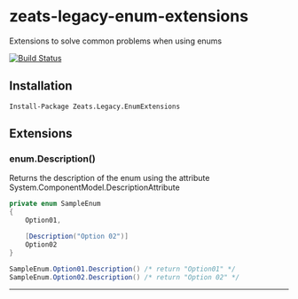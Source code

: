 # zeats-legacy-enum-extensions

Extensions to solve common problems when using enums

[![Build Status](https://dev.azure.com/zeats/Legacy/_apis/build/status/zeats-legacy-enum-extensions?branchName=master)](https://dev.azure.com/zeats/Legacy/_build/latest?definitionId=17&branchName=master)

## Installation

```PM>
Install-Package Zeats.Legacy.EnumExtensions
```

## Extensions

### enum.Description()
Returns the description of the enum using the attribute System.ComponentModel.DescriptionAttribute
```c#
private enum SampleEnum
{
    Option01,

    [Description("Option 02")]
    Option02
}

SampleEnum.Option01.Description() /* return "Option01" */
SampleEnum.Option02.Description() /* return "Option 02" */
```
---